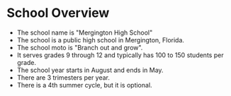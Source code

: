 # School Overview
- The school name is "Mergington High School"
- The school is a public high school in Mergington, Florida.
- The school moto is "Branch out and grow".
- It serves grades 9 through 12 and typically has 100 to 150 students per grade.
- The school year starts in August and ends in May.
- There are 3 trimesters per year.
- There is a 4th summer cycle, but it is optional.
